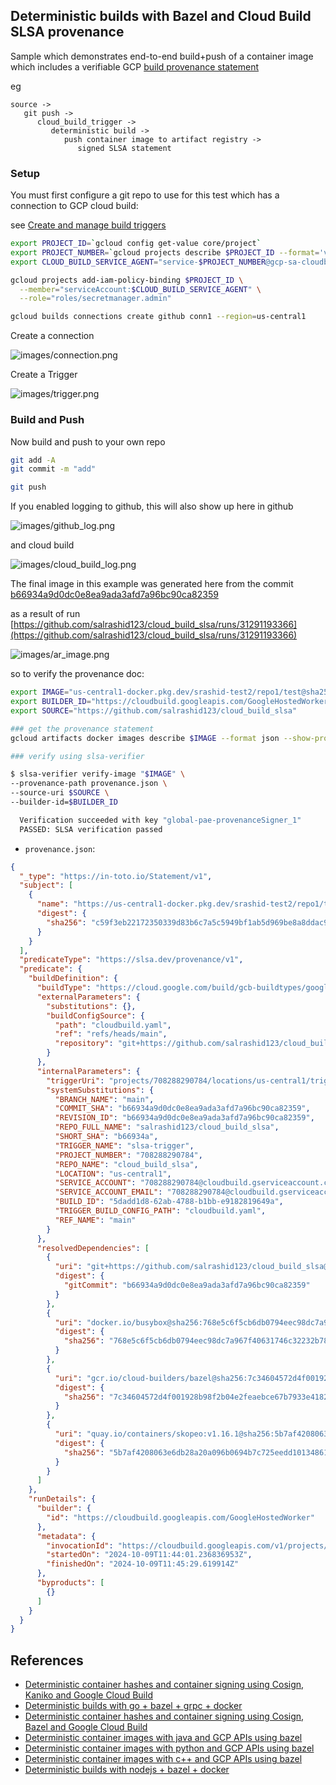 
## Deterministic builds with Bazel and Cloud Build SLSA provenance

Sample which demonstrates end-to-end build+push of a container image which includes a verifiable GCP [build provenance statement](https://cloud.google.com/build/docs/securing-builds/generate-validate-build-provenance)

eg

```
source -> 
   git push -> 
      cloud_build_trigger -> 
         deterministic build -> 
            push container image to artifact registry -> 
               signed SLSA statement
```

### Setup

You must first configure a git repo to use for this test which has a connection to GCP cloud build:

see [Create and manage build triggers](https://cloud.google.com/build/docs/automating-builds/github/connect-repo-github?generation=2nd-gen)

```bash
export PROJECT_ID=`gcloud config get-value core/project`
export PROJECT_NUMBER=`gcloud projects describe $PROJECT_ID --format='value(projectNumber)'`
export CLOUD_BUILD_SERVICE_AGENT="service-$PROJECT_NUMBER@gcp-sa-cloudbuild.iam.gserviceaccount.com"

gcloud projects add-iam-policy-binding $PROJECT_ID \
  --member="serviceAccount:$CLOUD_BUILD_SERVICE_AGENT" \
  --role="roles/secretmanager.admin"

gcloud builds connections create github conn1 --region=us-central1
```

Create a connection

![images/connection.png](images/connection.png)

Create a Trigger

![images/trigger.png](images/trigger.png)


### Build and Push

Now build and push to your own repo

```bash
git add -A
git commit -m "add" 

git push
```

If you enabled logging to github, this will also show up here in github

![images/github_log.png](images/github_log.png)

and cloud build

![images/cloud_build_log.png](images/cloud_build_log.png)

The final image in this example was generated here from the commit [b66934a9d0dc0e8ea9ada3afd7a96bc90ca82359](https://github.com/salrashid123/cloud_build_slsa/commit/b66934a9d0dc0e8ea9ada3afd7a96bc90ca82359)

as a result of run [https://github.com/salrashid123/cloud_build_slsa/runs/31291193366](https://github.com/salrashid123/cloud_build_slsa/runs/31291193366)

![images/ar_image.png](images/ar_image.png)

so to verify the provenance doc:

```bash
export IMAGE="us-central1-docker.pkg.dev/srashid-test2/repo1/test@sha256:c59f3eb22172350339d83b6c7a5c5949bf1ab5d969be8a8ddac975e3519f041c"
export BUILDER_ID="https://cloudbuild.googleapis.com/GoogleHostedWorker"
export SOURCE="https://github.com/salrashid123/cloud_build_slsa"

### get the provenance statement
gcloud artifacts docker images describe $IMAGE --format json --show-provenance > provenance.json

### verify using slsa-verifier

$ slsa-verifier verify-image "$IMAGE" \
--provenance-path provenance.json \
--source-uri $SOURCE \
--builder-id=$BUILDER_ID

  Verification succeeded with key "global-pae-provenanceSigner_1"
  PASSED: SLSA verification passed
```

- `provenance.json`:

```json
{
  "_type": "https://in-toto.io/Statement/v1",
  "subject": [
    {
      "name": "https://us-central1-docker.pkg.dev/srashid-test2/repo1/test:server",
      "digest": {
        "sha256": "c59f3eb22172350339d83b6c7a5c5949bf1ab5d969be8a8ddac975e3519f041c"
      }
    }
  ],
  "predicateType": "https://slsa.dev/provenance/v1",
  "predicate": {
    "buildDefinition": {
      "buildType": "https://cloud.google.com/build/gcb-buildtypes/google-worker/v1",
      "externalParameters": {
        "substitutions": {},
        "buildConfigSource": {
          "path": "cloudbuild.yaml",
          "ref": "refs/heads/main",
          "repository": "git+https://github.com/salrashid123/cloud_build_slsa"
        }
      },
      "internalParameters": {
        "triggerUri": "projects/708288290784/locations/us-central1/triggers/7983e852-ba43-4b82-9a91-8ac3c05aafd6",
        "systemSubstitutions": {
          "BRANCH_NAME": "main",
          "COMMIT_SHA": "b66934a9d0dc0e8ea9ada3afd7a96bc90ca82359",
          "REVISION_ID": "b66934a9d0dc0e8ea9ada3afd7a96bc90ca82359",
          "REPO_FULL_NAME": "salrashid123/cloud_build_slsa",
          "SHORT_SHA": "b66934a",
          "TRIGGER_NAME": "slsa-trigger",
          "PROJECT_NUMBER": "708288290784",
          "REPO_NAME": "cloud_build_slsa",
          "LOCATION": "us-central1",
          "SERVICE_ACCOUNT": "708288290784@cloudbuild.gserviceaccount.com",
          "SERVICE_ACCOUNT_EMAIL": "708288290784@cloudbuild.gserviceaccount.com",
          "BUILD_ID": "5dadd1d8-62ab-4788-b1bb-e9182819649a",
          "TRIGGER_BUILD_CONFIG_PATH": "cloudbuild.yaml",
          "REF_NAME": "main"
        }
      },
      "resolvedDependencies": [
        {
          "uri": "git+https://github.com/salrashid123/cloud_build_slsa@refs/heads/main",
          "digest": {
            "gitCommit": "b66934a9d0dc0e8ea9ada3afd7a96bc90ca82359"
          }
        },
        {
          "uri": "docker.io/busybox@sha256:768e5c6f5cb6db0794eec98dc7a967f40631746c32232b78a3105fb946f3ab83",
          "digest": {
            "sha256": "768e5c6f5cb6db0794eec98dc7a967f40631746c32232b78a3105fb946f3ab83"
          }
        },
        {
          "uri": "gcr.io/cloud-builders/bazel@sha256:7c34604572d4f001928b98f2b04e2feaebce67b7933e4182b817dcbfe9904bcd@sha256:7c34604572d4f001928b98f2b04e2feaebce67b7933e4182b817dcbfe9904bcd",
          "digest": {
            "sha256": "7c34604572d4f001928b98f2b04e2feaebce67b7933e4182b817dcbfe9904bcd"
          }
        },
        {
          "uri": "quay.io/containers/skopeo:v1.16.1@sha256:5b7af4208063e6db28a20a096b0694b7c725eedd101348618f97988cfe069b9d",
          "digest": {
            "sha256": "5b7af4208063e6db28a20a096b0694b7c725eedd101348618f97988cfe069b9d"
          }
        }
      ]
    },
    "runDetails": {
      "builder": {
        "id": "https://cloudbuild.googleapis.com/GoogleHostedWorker"
      },
      "metadata": {
        "invocationId": "https://cloudbuild.googleapis.com/v1/projects/srashid-test2/locations/us-central1/builds/5dadd1d8-62ab-4788-b1bb-e9182819649a",
        "startedOn": "2024-10-09T11:44:01.236836953Z",
        "finishedOn": "2024-10-09T11:45:29.619914Z"
      },
      "byproducts": [
        {}
      ]
    }
  }
}
```


## References

- [Deterministic container hashes and container signing using Cosign, Kaniko and Google Cloud Build](https://github.com/salrashid123/cosign_kaniko_cloud_build)
- [Deterministic builds with go + bazel + grpc + docker](https://github.com/salrashid123/go-grpc-bazel-docker)
- [Deterministic container hashes and container signing using Cosign, Bazel and Google Cloud Build](https://github.com/salrashid123/cosign_bazel_cloud_build)
- [Deterministic container images with java and GCP APIs using bazel](https://github.com/salrashid123/java-bazel-docker)
- [Deterministic container images with python and GCP APIs using bazel](https://github.com/salrashid123/python-bazel-docker)
- [Deterministic container images with c++ and GCP APIs using bazel](https://github.com/salrashid123/cpp-bazel-docker)
- [Deterministic builds with nodejs + bazel + docker](https://github.com/salrashid123/nodejs-bazel-docker)




